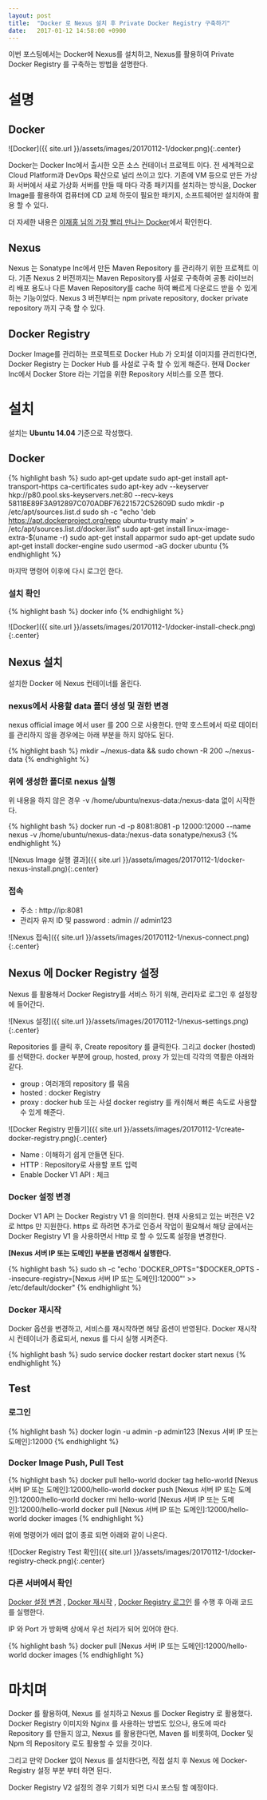 ```yaml
---
layout: post
title:  "Docker 로 Nexus 설치 후 Private Docker Registry 구축하기"
date:   2017-01-12 14:58:00 +0900
---
```


이번 포스팅에서는 Docker에 Nexus를 설치하고, Nexus를 활용하여 Private Docker Registry 를 구축하는 방법을 설명한다.

# 설명
## Docker
![Docker]({{ site.url }}/assets/images/20170112-1/docker.png){:.center}

 Docker는 Docker Inc에서 출시한 오픈 소스 컨테이너 프로젝트 이다. 전 세계적으로 Cloud Platform과 DevOps 확산으로 널리 쓰이고 있다. 기존에 VM 등으로 만든 가상화 서버에서 새로 가상화 서버를 만들 때 마다 각종 패키지를 설치하는 방식을, Docker Image를 활용하여 컴퓨터에 CD 교체 하듯이 필요한 패키지, 소프트웨어만 설치하여 활용 할 수 있다.

 더 자세한 내용은 [이재홍 님의 가장 빨리 만나는 Docker](http://www.pyrasis.com/docker.html)에서 확인한다.

## Nexus

 Nexus 는 Sonatype Inc에서 만든 Maven Repository 를 관리하기 위한 프로젝트 이다. 기존 Nexus 2 버전까지는 Maven Repository를 사설로 구축하여 공통 라이브러리 배포 용도나 다른 Maven Repository를 cache 하여 빠르게 다운로드 받을 수 있게 하는 기능이었다. Nexus 3 버전부터는 npm private repository, docker private repository 까지 구축 할 수 있다.

## Docker Registry

 Docker Image를 관리하는 프로젝트로 Docker Hub 가 오피셜 이미지를 관리한다면, Docker Registry 는 Docker Hub 를 사설로 구축 할 수 있게 해준다. 현재 Docker Inc에서 Docker Store 라는 기업을 위한 Repository 서비스를 오픈 했다.

# 설치

 설치는 **Ubuntu 14.04** 기준으로 작성했다.

## Docker

{% highlight bash %}
sudo apt-get update
sudo apt-get install apt-transport-https ca-certificates
sudo apt-key adv --keyserver hkp://p80.pool.sks-keyservers.net:80 --recv-keys 58118E89F3A912897C070ADBF76221572C52609D
sudo mkdir -p /etc/apt/sources.list.d
sudo sh -c "echo 'deb https://apt.dockerproject.org/repo ubuntu-trusty main' > /etc/apt/sources.list.d/docker.list"
sudo apt-get install linux-image-extra-$(uname -r)
sudo apt-get install apparmor
sudo apt-get update
sudo apt-get install docker-engine
sudo usermod -aG docker ubuntu
{% endhighlight %}

마지막 명령어 이후에 다시 로그인 한다.

### 설치 확인
{% highlight bash %}
docker info
{% endhighlight %}

![Docker]({{ site.url }}/assets/images/20170112-1/docker-install-check.png){:.center}

## Nexus 설치

 설치한 Docker 에 Nexus 컨테이너를 올린다.

### nexus에서 사용할 data 폴더 생성 및 권한 변경

 nexus official image 에서 user 를 200 으로 사용한다. 만약 호스트에서 따로 데이터를 관리하지 않을 경우에는 아래 부분을 하지 않아도 된다.

{% highlight bash %}
mkdir ~/nexus-data && sudo chown -R 200 ~/nexus-data
{% endhighlight %}

### 위에 생성한 폴더로 nexus 실행

위 내용을 하지 않은 경우 -v /home/ubuntu/nexus-data:/nexus-data 없이 시작한다.

{% highlight bash %}
docker run -d -p 8081:8081 -p 12000:12000 --name nexus -v /home/ubuntu/nexus-data:/nexus-data sonatype/nexus3
{% endhighlight %}

![Nexus Image 실행 결과]({{ site.url }}/assets/images/20170112-1/docker-nexus-install.png){:.center}

### 접속

* 주소 : http://ip:8081
* 관리자 유저 ID 및 password : admin // admin123

![Nexus 접속]({{ site.url }}/assets/images/20170112-1/nexus-connect.png){:.center}

## Nexus 에 Docker Registry 설정

 Nexus 를 활용해서 Docker Registry를 서비스 하기 위해, 관리자로 로그인 후 설정창에 들어간다.

![Nexus 설정]({{ site.url }}/assets/images/20170112-1/nexus-settings.png){:.center}

 Repositories 를 클릭 후, Create repository 를 클릭한다. 그리고 docker (hosted) 를 선택한다. docker 부분에 group, hosted, proxy 가 있는데 각각의 역활은 아래와 같다.

 * group : 여러개의 repository 를 묶음
 * hosted : docker Registry
 * proxy : docker hub 또는 사설 docker registry 를 캐쉬해서 빠른 속도로 사용할 수 있게 해준다.

![Docker Registry 만들기]({{ site.url }}/assets/images/20170112-1/create-docker-registry.png){:.center}

 * Name : 이해하기 쉽게 만들면 된다.
 * HTTP : Repository로 사용할 포트 입력
 * Enable Docker V1 API : 체크

### <a id="dockerConfig"></a>Docker 설정 변경
 Docker V1 API 는 Docker Registry V1 을 의미한다. 현재 사용되고 있는 버전은 V2 로 https 만 지원한다. https 로 하려면 추가로 인증서 작업이 필요해서 해당 글에서는 Docker Registry V1 을 사용하면서 Http 로 할 수 있도록 설정을 변경한다.

 **[Nexus 서버 IP 또는 도메인] 부분을 변경해서 실행한다.**

{% highlight bash %}
sudo sh -c "echo 'DOCKER_OPTS=\"\$DOCKER_OPTS --insecure-registry=[Nexus 서버 IP 또는 도메인]:12000\"' >> /etc/default/docker"
{% endhighlight %}

### <a id="dockerRestart"></a>Docker 재시작

Docker 옵션을 변경하고, 서비스를 재시작하면 해당 옵션이 반영된다. Docker 재시작 시 컨테이너가 종료되서, nexus 를 다시 실행 시켜준다.

{% highlight bash %}
sudo service docker restart
docker start nexus
{% endhighlight %}

## Test

### <a id="dockerRegistryLogin"></a>로그인

{% highlight bash %}
docker login -u admin -p admin123 [Nexus 서버 IP 또는 도메인]:12000
{% endhighlight %}

### Docker Image Push, Pull Test
{% highlight bash %}
docker pull hello-world
docker tag hello-world [Nexus 서버 IP 또는 도메인]:12000/hello-world
docker push [Nexus 서버 IP 또는 도메인]:12000/hello-world
docker rmi hello-world [Nexus 서버 IP 또는 도메인]:12000/hello-world
docker pull [Nexus 서버 IP 또는 도메인]:12000/hello-world
docker images
{% endhighlight %}

 위에 명령어가 에러 없이 종료 되면 아래와 같이 나온다.

![Docker Registry Test 확인]({{ site.url }}/assets/images/20170112-1/docker-registry-check.png){:.center}

### 다른 서버에서 확인
 [Docker 설정 변경](#dockerConfig) , [Docker 재시작](#dockerRestart) , [Docker Registry 로그인](#dockerRegistryLogin) 를 수행 후 아래 코드를 실행한다.

 IP 와 Port 가 방화벽 상에서 우선 처리가 되어 있어야 한다.

{% highlight bash %}
docker pull [Nexus 서버 IP 또는 도메인]:12000/hello-world
docker images
{% endhighlight %}

# 마치며

 Docker 를 활용하여, Nexus 를 설치하고 Nexus 를 Docker Registry 로 활용했다. Docker Registry 이미지와 Nginx 를 사용하는 방법도 있으나, 용도에 따라 Repository 를 만들지 않고, Nexus 를 활용한다면, Maven 를 비롯하여, Docker 및 Npm 의 Repository 로도 활용할 수 있을 것이다.

 그리고 만약 Docker 없이 Nexus 를 설치한다면, 직접 설치 후 Nexus 에 Docker-Registry 설정 부분 부터 하면 된다.

 Docker Registry V2 설정의 경우 기회가 되면 다시 포스팅 할 예정이다.
